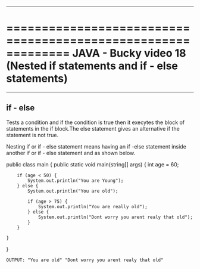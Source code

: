 *************************************************************
=============================================================
JAVA - Bucky video 18 (Nested if statements and if - else statements)
=============================================================
*************************************************************

if - else
---
Tests a condition and if the condition is true then it execytes the block of statements in the if block.The else statement gives an alternative if the statement is not true.

Nesting if or if - else statement means having an if -else statement inside another if or if - else statement and as shown below.


public class main {
	public static void main(string[] args)
	{
		int age = 60;

		if (age < 50) {
			System.out.println("You are Young");
		} else {
			System.out.println("You are old");

			if (age > 75) {
				System.out.println("You are really old");
			} else {
				System.out.println("Dont worry you arent realy that old");
			}
		}

	}
}

	OUTPUT: "You are old" "Dont worry you arent realy that old"



